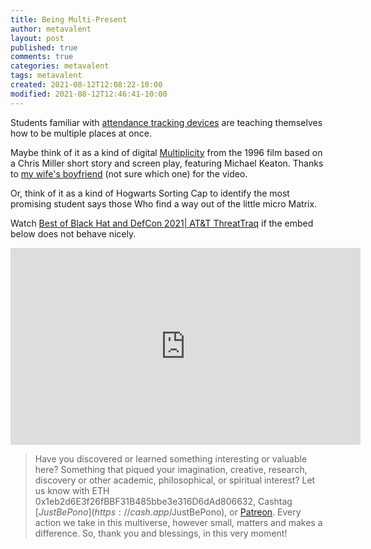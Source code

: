 ```yaml
---
title: Being Multi-Present
author: metavalent
layout: post
published: true
comments: true
categories: metavalent
tags: metavalent
created: 2021-08-12T12:08:22-10:00
modified: 2021-08-12T12:46:41-10:00
---
```


Students familiar with [attendance tracking devices](https://trackimo.com/tracking-students-location/) are teaching themselves how to be multiple places at once.

Maybe think of it as a kind of digital [Multiplicity](https://youtu.be/1BvbvYnzSbg) from the 1996 film based on a Chris Miller short story and screen play, featuring Michael Keaton. Thanks to [my wife's boyfriend](https://m.youtube.com/channel/UCb28VOZmbk7ykyJjhfUy_sA) (not sure which one) for the video.

Or, think of it as a kind of Hogwarts Sorting Cap to identify the most promising student says those Who find a way out of the little micro Matrix.

Watch [Best of Black Hat and DefCon 2021| AT&T ThreatTraq](https://youtu.be/tsmUcaHxQlk) if the embed below does not behave nicely. 

<div class="embed-container"><iframe width="560" height="315" src="https://www.youtube.com/embed/tsmUcaHxQlk" title="YouTube video player" frameborder="0" allow="accelerometer; autoplay; clipboard-write; encrypted-media; gyroscope; picture-in-picture" allowfullscreen></iframe></div>

> Have you discovered or learned something interesting or valuable here? Something that piqued your imagination, creative, research, discovery or other academic, philosophical, or spiritual interest? Let us know with ETH 0x1eb2d6E3f26fBBF31B485bbe3e316D6dAd806632, Cashtag [$JustBePono](https://cash.app/$JustBePono), or [Patreon](https://patreon.com/metavalent). Every action we take in this multiverse, however small, matters and makes a difference. So, thank you and blessings, in this very moment!

